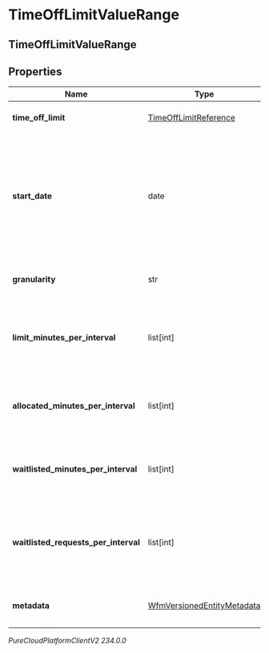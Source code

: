 # TimeOffLimitValueRange

## TimeOffLimitValueRange

## Properties

|Name | Type | Description | Notes|
|------------ | ------------- | ------------- | -------------|
| **time_off_limit** | [TimeOffLimitReference](TimeOffLimitReference) | The ID of the time off limit | [optional] |
| **start_date** | date | Start date of the requested date range, in ISO-8601 format. The end date is determined by the size of interval lists | |
| **granularity** | str | Granularity choice for time off limit | |
| **limit_minutes_per_interval** | list[int] | A list of time off limit values in minutes per granularity interval | [optional] |
| **allocated_minutes_per_interval** | list[int] | A list of allocated time off minutes per granularity interval | [optional] |
| **waitlisted_minutes_per_interval** | list[int] | A list of waitlisted time off minutes per granularity interval | [optional] |
| **waitlisted_requests_per_interval** | list[int] | The current number of waitlisted time off requests for every interval per granularity | [optional] |
| **metadata** | [WfmVersionedEntityMetadata](WfmVersionedEntityMetadata) | Version metadata for the time off limit | [optional] |



_PureCloudPlatformClientV2 234.0.0_
